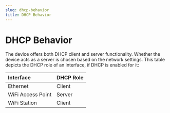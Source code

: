 ```yaml
---
slug: dhcp-behavior
title: DHCP Behavior
---
```


# DHCP Behavior

The device offers both DHCP client and server functionality. Whether the device acts as a server is chosen based on the network settings. This table depicts the DHCP role of an interface, if DHCP is enabled for it:

| Interface         | DHCP Role |
| :---------------- | :-------- |
| Ethernet          | Client    |
| WiFi Access Point | Server    |
| WiFi Station      | Client    |

